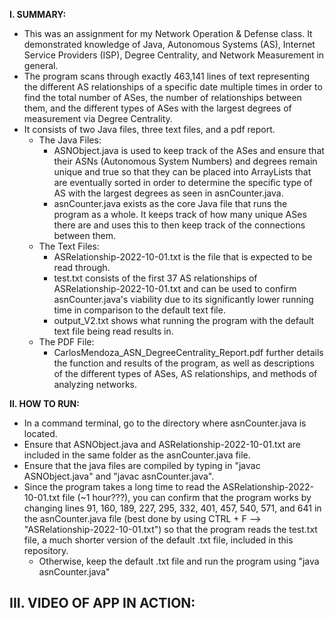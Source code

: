 <b>I. SUMMARY:</b>
- This was an assignment for my Network Operation & Defense class. It demonstrated knowledge of Java, Autonomous Systems (AS), Internet Service Providers (ISP), Degree Centrality, and Network Measurement in general.
- The program scans through exactly 463,141 lines of text representing the different AS relationships of a specific date multiple times in order to find the total number of ASes, the number of relationships between them, and the different types of ASes with the largest degrees of measurement via Degree Centrality.
- It consists of two Java files, three text files, and a pdf report.
	- The Java Files: 
		- ASNObject.java is used to keep track of the ASes and ensure that their ASNs (Autonomous System Numbers) and degrees remain unique and true so that they can be placed into ArrayLists that are eventually sorted in order to determine the specific type of AS with the largest degrees as seen in asnCounter.java. 
		- asnCounter.java exists as the core Java file that runs the program as a whole. It keeps track of how many unique ASes there are and uses this to then keep track of the connections between them.
	- The Text Files: 
		- ASRelationship-2022-10-01.txt is the file that is expected to be read through.
		- test.txt consists of the first 37 AS relationships of ASRelationship-2022-10-01.txt and can be used to confirm asnCounter.java's viability due to its significantly lower running time in comparison to the default text file. 
		- output_V2.txt shows what running the program with the default text file being read results in.
	- The PDF File:
		- CarlosMendoza_ASN_DegreeCentrality_Report.pdf further details the function and results of the program, as well as descriptions of the different types of ASes, AS relationships, and methods of analyzing networks.

<b>II. HOW TO RUN:</b>
- In a command terminal, go to the directory where asnCounter.java is located.
- Ensure that ASNObject.java and ASRelationship-2022-10-01.txt are included in the same folder as the asnCounter.java file.
- Ensure that the java files are compiled by typing in "javac ASNObject.java" and "javac asnCounter.java".
- Since the program takes a long time to read the ASRelationship-2022-10-01.txt file (~1 hour???), you can confirm that the program works by changing lines 91, 160, 189, 227, 295, 332, 401, 457, 540, 571, and 641 in the asnCounter.java file (best done by using CTRL + F --> "ASRelationship-2022-10-01.txt") so that the program reads the test.txt file, a much shorter version of the default .txt file, included in this repository.
	- Otherwise, keep the default .txt file and run the program using "java asnCounter.java"

<b>III. VIDEO OF APP IN ACTION:</b>
- 
